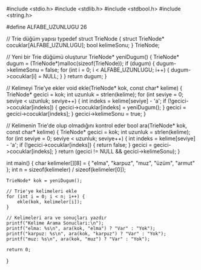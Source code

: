 #include <stdio.h>
#include <stdlib.h>
#include <stdbool.h>
#include <string.h>

#define ALFABE_UZUNLUGU 26

// Trie düğüm yapısı
typedef struct TrieNode {
    struct TrieNode* cocuklar[ALFABE_UZUNLUGU];
    bool kelimeSonu;
} TrieNode;

// Yeni bir Trie düğümü oluşturur
TrieNode* yeniDugum() {
    TrieNode* dugum = (TrieNode*)malloc(sizeof(TrieNode));
    if (dugum) {
        dugum->kelimeSonu = false;
        for (int i = 0; i < ALFABE_UZUNLUGU; i++) {
            dugum->cocuklar[i] = NULL;
        }
    }
    return dugum;
}

// Kelimeyi Trie'ye ekler
void ekle(TrieNode* kok, const char* kelime) {
    TrieNode* gecici = kok;
    int uzunluk = strlen(kelime);
    for (int seviye = 0; seviye < uzunluk; seviye++) {
        int indeks = kelime[seviye] - 'a';
        if (!gecici->cocuklar[indeks]) {
            gecici->cocuklar[indeks] = yeniDugum();
        }
        gecici = gecici->cocuklar[indeks];
    }
    gecici->kelimeSonu = true;
}

// Kelimenin Trie'de olup olmadığını kontrol eder
bool ara(TrieNode* kok, const char* kelime) {
    TrieNode* gecici = kok;
    int uzunluk = strlen(kelime);
    for (int seviye = 0; seviye < uzunluk; seviye++) {
        int indeks = kelime[seviye] - 'a';
        if (!gecici->cocuklar[indeks]) {
            return false;
        }
        gecici = gecici->cocuklar[indeks];
    }
    return (gecici != NULL && gecici->kelimeSonu);
}

int main() {
    char kelimeler[][8] = { "elma", "karpuz", "muz", "üzüm", "armut" };
    int n = sizeof(kelimeler) / sizeof(kelimeler[0]);

    TrieNode* kok = yeniDugum();

    // Trie'ye kelimeleri ekle
    for (int i = 0; i < n; i++) {
        ekle(kok, kelimeler[i]);
    }

    // Kelimeleri ara ve sonuçları yazdır
    printf("Kelime Arama Sonuclari:\n");
    printf("elma: %s\n", ara(kok, "elma") ? "Var" : "Yok");
    printf("karpuz: %s\n", ara(kok, "karpuz") ? "Var" : "Yok");
    printf("muz: %s\n", ara(kok, "muz") ? "Var" : "Yok");

    return 0;
}
